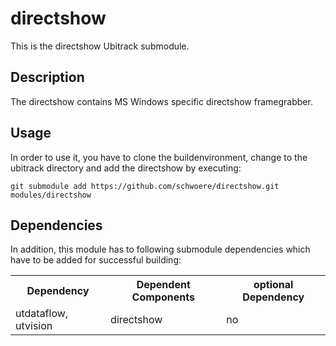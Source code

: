 directshow
==========
This is the directshow Ubitrack submodule.

Description
----------
The directshow contains MS Windows specific directshow framegrabber.

Usage
-----
In order to use it, you have to clone the buildenvironment, change to the ubitrack directory and add the directshow by executing:

    git submodule add https://github.com/schwoere/directshow.git modules/directshow


Dependencies
----------
In addition, this module has to following submodule dependencies which have to be added for successful building:

<table>

  <tr>
    <th>Dependency</th><th>Dependent Components</th><th>optional Dependency</th>
  </tr>
  <tr>
    <td>utdataflow, utvision</td><td>directshow</td><td>no</td>
  </tr>
</table>
